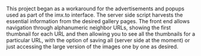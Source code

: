 This project began as a workaround for the advertisements and popups used as part of the imx.to interface.  The server side script harvests the essential information from the desired gallery pages.  The front end allows navigation through alphanumeric neighbor URLs, showing the first thumbnail for each URL and then allowing you to see all the thumbnails for a particular URL, with the option of saving all (server side at the moment) or just accessing the large version of the images one by one as desired.
